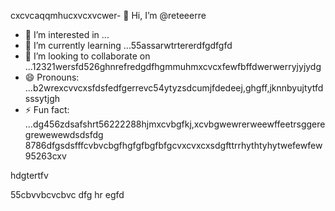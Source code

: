 cxcvcaqqmhucxvcxvcwer- 👋 Hi, I’m @reteeerre
- 👀 I’m interested in ...
- 🌱 I’m currently learning ...55assarwtrtererdfgdfgfd
- 💞️ I’m looking to collaborate on ...12321wersfd526ghnrefredgdfhgmmuhmxcvcxfewfbffdwerwerryjyjydg
- 😄 Pronouns: ...b2wrexcvvcxsfdsfedfgerrevc54ytyzsdcumjfdedeej,ghgff,jknnbyujtytfdsssytjgh
- ⚡ Fun fact: ...dg456zdsafshrt56222288hjmxcvbgfkj,xcvbgwewrerweewffeetrsggeregrewewewdsdsfdg
8786dfgsdsfffcvbvcbgfhgfgfbgfbfgcvxcvxcxsdgfttrrhythtyhytwefewfew95263cxv
<!---rwecvnvb152955+dsfcxvchywcxvcxvcvbbvvvdfsdfsdssscxv
reteeerre/reteeerre is a ✨ special ✨ repository because its123 `README.md` (this fi3le) appears on youffr GitrwerHgfbfgub prohrtfile8htrthgf876dfdfgdgdfxcvd.sdasfd
You can click the Preview link to take a look at your changes.пd4545sdf1sdf232162dfgdfzxxxbfdbdfdrffeefebgffgfg
--->hdgtertfv
55cbvvbcvcbvc
dfg
hr
egfd
